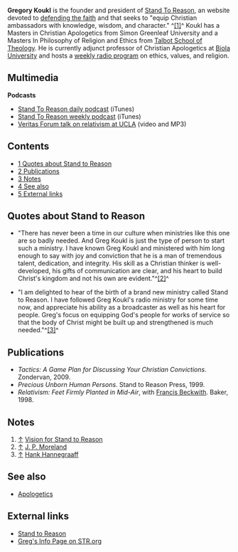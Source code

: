 **Gregory Koukl** is the founder and president of
[Stand To Reason](http://www.str.org/site/PageServer), an website
devoted to [defending the faith](Apologetics "Apologetics") and
that seeks to "equip Christian ambassadors with knowledge, wisdom,
and character." ^[[1]](#note-0)^ Koukl has a Masters in Christian
Apologetics from Simon Greenleaf University and a Masters In
Philosophy of Religion and Ethics from
[Talbot School of Theology](Talbot_School_of_Theology "Talbot School of Theology").
He is currently adjunct professor of Christian Apologetics at
[Biola University](Biola_University "Biola University") and hosts a
[weekly radio program](http://www.kbrt740.com/) on ethics, values,
and religion.

## Multimedia

**Podcasts**

-   [Stand To Reason daily podcast](http://phobos.apple.com/WebObjects/MZStore.woa/wa/viewPodcast?id=137796335&s=143441)
    (iTunes)
-   [Stand To Reason weekly podcast](http://phobos.apple.com/WebObjects/MZStore.woa/wa/viewPodcast?id=128969318&s=143441)
    (iTunes)
-   [Veritas Forum talk on relativism at UCLA](http://www.veritas.org/3.0_media/talks/91)
    (video and MP3)

## Contents

-   [1 Quotes about Stand to Reason](#Quotes_about_Stand_to_Reason)
-   [2 Publications](#Publications)
-   [3 Notes](#Notes)
-   [4 See also](#See_also)
-   [5 External links](#External_links)

## Quotes about Stand to Reason

-   "There has never been a time in our culture when ministries
    like this one are so badly needed. And Greg Koukl is just the type
    of person to start such a ministry. I have known Greg Koukl and
    ministered with him long enough to say with joy and conviction that
    he is a man of tremendous talent, dedication, and integrity. His
    skill as a Christian thinker is well-developed, his gifts of
    communication are clear, and his heart to build Christ's kingdom
    and not his own are evident."^[[2]](#note-1)^

-   "I am delighted to hear of the birth of a brand new ministry
    called Stand to Reason. I have followed Greg Koukl's radio ministry
    for some time now, and appreciate his ability as a broadcaster as
    well as his heart for people. Greg's focus on equipping God's
    people for works of service so that the body of Christ might be
    built up and strengthened is much needed."^[[3]](#note-2)^

## Publications

-   *Tactics: A Game Plan for Discussing Your Christian Convictions*.
    Zondervan, 2009.
-   *Precious Unborn Human Persons*. Stand to Reason Press, 1999.
-   *Relativism: Feet Firmly Planted in Mid-Air*, with
    [Francis Beckwith](Francis_Beckwith "Francis Beckwith"). Baker,
    1998.

## Notes

1.  [↑](#ref-0)
    [Vision for Stand to Reason](http://www.str.org/site/PageServer?pagename=abt_full_vision)
2.  [↑](#ref-1)
    [J. P. Moreland](http://knowtruth.tripod.com/aboutstr.htm)
3.  [↑](#ref-2)
    [Hank Hannegraaff](http://knowtruth.tripod.com/aboutstr.htm)

## See also

-   [Apologetics](Apologetics "Apologetics")

## External links

-   [Stand to Reason](http://www.str.org)
-   [Greg's Info Page on STR.org](http://www.str.org/site/PageServer?pagename=GregsInfoPage)



